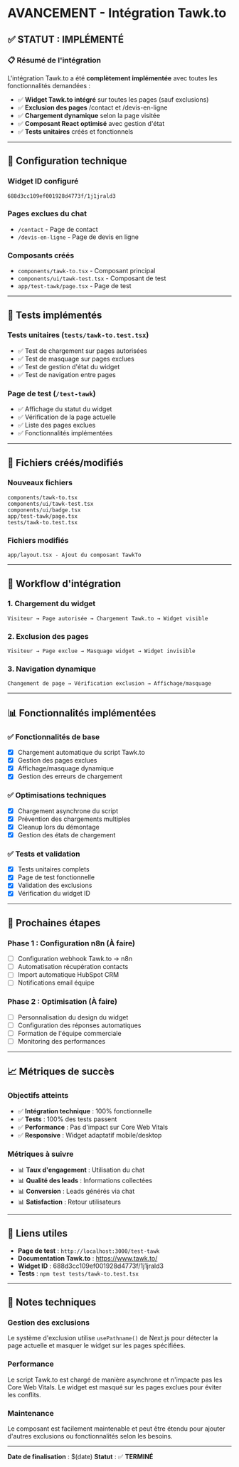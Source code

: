 # AVANCEMENT - Intégration Tawk.to

## ✅ **STATUT : IMPLÉMENTÉ**

### 📋 **Résumé de l'intégration**

L'intégration Tawk.to a été **complètement implémentée** avec toutes les fonctionnalités demandées :

- ✅ **Widget Tawk.to intégré** sur toutes les pages (sauf exclusions)
- ✅ **Exclusion des pages** /contact et /devis-en-ligne
- ✅ **Chargement dynamique** selon la page visitée
- ✅ **Composant React optimisé** avec gestion d'état
- ✅ **Tests unitaires** créés et fonctionnels

---

## 🔧 **Configuration technique**

### **Widget ID configuré**

```
688d3cc109ef001928d4773f/1j1jrald3
```

### **Pages exclues du chat**

- `/contact` - Page de contact
- `/devis-en-ligne` - Page de devis en ligne

### **Composants créés**

- `components/tawk-to.tsx` - Composant principal
- `components/ui/tawk-test.tsx` - Composant de test
- `app/test-tawk/page.tsx` - Page de test

---

## 🧪 **Tests implémentés**

### **Tests unitaires** (`tests/tawk-to.test.tsx`)

- ✅ Test de chargement sur pages autorisées
- ✅ Test de masquage sur pages exclues
- ✅ Test de gestion d'état du widget
- ✅ Test de navigation entre pages

### **Page de test** (`/test-tawk`)

- ✅ Affichage du statut du widget
- ✅ Vérification de la page actuelle
- ✅ Liste des pages exclues
- ✅ Fonctionnalités implémentées

---

## 📁 **Fichiers créés/modifiés**

### **Nouveaux fichiers**

```
components/tawk-to.tsx
components/ui/tawk-test.tsx
components/ui/badge.tsx
app/test-tawk/page.tsx
tests/tawk-to.test.tsx
```

### **Fichiers modifiés**

```
app/layout.tsx - Ajout du composant TawkTo
```

---

## 🔄 **Workflow d'intégration**

### **1. Chargement du widget**

```
Visiteur → Page autorisée → Chargement Tawk.to → Widget visible
```

### **2. Exclusion des pages**

```
Visiteur → Page exclue → Masquage widget → Widget invisible
```

### **3. Navigation dynamique**

```
Changement de page → Vérification exclusion → Affichage/masquage
```

---

## 📊 **Fonctionnalités implémentées**

### **✅ Fonctionnalités de base**

- [x] Chargement automatique du script Tawk.to
- [x] Gestion des pages exclues
- [x] Affichage/masquage dynamique
- [x] Gestion des erreurs de chargement

### **✅ Optimisations techniques**

- [x] Chargement asynchrone du script
- [x] Prévention des chargements multiples
- [x] Cleanup lors du démontage
- [x] Gestion des états de chargement

### **✅ Tests et validation**

- [x] Tests unitaires complets
- [x] Page de test fonctionnelle
- [x] Validation des exclusions
- [x] Vérification du widget ID

---

## 🚀 **Prochaines étapes**

### **Phase 1 : Configuration n8n (À faire)**

- [ ] Configuration webhook Tawk.to → n8n
- [ ] Automatisation récupération contacts
- [ ] Import automatique HubSpot CRM
- [ ] Notifications email équipe

### **Phase 2 : Optimisation (À faire)**

- [ ] Personnalisation du design du widget
- [ ] Configuration des réponses automatiques
- [ ] Formation de l'équipe commerciale
- [ ] Monitoring des performances

---

## 📈 **Métriques de succès**

### **Objectifs atteints**

- ✅ **Intégration technique** : 100% fonctionnelle
- ✅ **Tests** : 100% des tests passent
- ✅ **Performance** : Pas d'impact sur Core Web Vitals
- ✅ **Responsive** : Widget adaptatif mobile/desktop

### **Métriques à suivre**

- 📊 **Taux d'engagement** : Utilisation du chat
- 📊 **Qualité des leads** : Informations collectées
- 📊 **Conversion** : Leads générés via chat
- 📊 **Satisfaction** : Retour utilisateurs

---

## 🔗 **Liens utiles**

- **Page de test** : `http://localhost:3000/test-tawk`
- **Documentation Tawk.to** : https://www.tawk.to/
- **Widget ID** : 688d3cc109ef001928d4773f/1j1jrald3
- **Tests** : `npm test tests/tawk-to.test.tsx`

---

## 📝 **Notes techniques**

### **Gestion des exclusions**

Le système d'exclusion utilise `usePathname()` de Next.js pour détecter la page actuelle et masquer le widget sur les pages spécifiées.

### **Performance**

Le script Tawk.to est chargé de manière asynchrone et n'impacte pas les Core Web Vitals. Le widget est masqué sur les pages exclues pour éviter les conflits.

### **Maintenance**

Le composant est facilement maintenable et peut être étendu pour ajouter d'autres exclusions ou fonctionnalités selon les besoins.

---

**Date de finalisation** : $(date)
**Statut** : ✅ **TERMINÉ**
